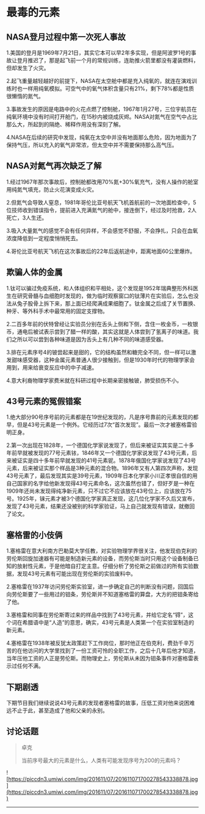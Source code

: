 # 最毒的元素

## NASA登月过程中第一次死人事故

1.美国的登月是1969年7月21日，其实它本可以早2年多实现，但是阿波罗1号的事故让登月推迟了，那是起飞前一个月的常规训练，连助推火箭里都没有灌装燃料，但却发生了火灾。

2.起飞重量越轻越好的前提下，NASA在太空舱中都是充入纯氧的，就连在演戏训练时也一样用纯氧模拟。可空气中的氧气体积含量只有21%，剩下78%都是性质很懒惰的氮气。

3.事故发生的原因是电路中的火花点燃了控制舱，1967年1月27号，三位宇航员在纯氧环境中没有时间打开舱门，在15秒内被烧成灰烬。NASA对氮气在空气中占比那么大，所起到的隔绝、稀释作用没有深刻了解。

4.NASA在后续的研究中发现，纯氧在太空中并没有地面那么危险，因为地面为了保持气压，所以充入的氧气非常浓，但太空中并不需要保持那么高气压。

## NASA对氮气再次缺乏了解

1.经过1967年那次事故后，控制舱都改用70%氮+30%氧充气，没有人操作的舱室用纯氮气填充，防止火花演变成火灾。

2.但氮气会导致人窒息，1981年哥伦比亚号航天飞机首航前的一次地面检查中，5位技师收到错误指令，提前进入充满氮气的舱中，接连倒下，经过及时抢救，2人死亡，3人生还。

3.吸入大量氮气的感觉不会有任何异样，不会感觉不舒服，不会挣扎，只会在血氧浓度降低到一定程度悄悄死去。

4.哥伦比亚号航天飞机在这次事故后的22年后返航途中，距离地面60公里爆炸。

## 欺骗人体的金属

1.钛可以骗过免疫系统，和人体组织和平相处，这个发现是1952年瑞典整形外科医生在研究骨髓与血细胞时发现的，做为临时观察窗口的钛薄片在实验后，怎么也没法从兔子股骨上拆下来，那上面已经爬满成果细胞了。钛金属之后成了关节置换、种牙、等外科手术中最常用的固定支撑物。

2.二百多年前的伏特曾经让实验员分别在舌头上侧和下侧，含住一枚金币，一枚银币，通电后被试表示尝到了醋一样的酸，其实这就是人体尝到了氢离子的味道。我们之所以可以尝到各种味道是因为舌头上有几种不同的味道感受器。

3.排在元素序号4的铍尝起来是甜的，它的结构虽然和糖完全不同，但一样可以激发甜味感受器，这种金属元素普通人很少接触到，但是1930年时代的物理学家会用到，用来给衰变反应中的中子减速。

4.意大利裔物理学家费米就在科研过程中长期亲密接触铍，肺受损伤不小。

## 43号元素的冤假错案

1.绝大部分90号序号前的元素都是在19世纪发现的，凡是序号靠前的元素发现的都早，但是43号元素是一个例外。它经历过7次“首次发现”。最后一次才被塞格雷验明正身。

2.第一次出现在1828年，一个德国化学家说发现了，但后来被证实其实是二十多年前早就被发现的77号元素铱，1846年又一个德国化学家说发现了43号元素，后来被证实是四十多年前早就发现的41号元素铌。1878年俄国化学家说发现了43号元素，后来被证实那个样品是3种元素的混合物。1896年又有人第四次声称，发现43号元素了，最后发现其实是39号元素，1909年日本化学家小川正孝很自信的用自己国家的名字给他新发现得43号元素命名，这次虽然也错了，但好歹是一种在1909年还尚未发现得纯净新元素，只不过它不应该放在43号位上，应该放在75号。1925年，铼元素才被3个德国化学家真正发现，这几位化学家不久后又宣布，发现了43号元素，结果还没被别的科学家验证，马上自己就发现有错误，就撤回了论文。

## 塞格雷的小伎俩

1.塞格雷在意大利南方巴勒莫大学任教，对实验物理学界很关注，他发现伯克利的劳伦斯回旋加速器有可能是制造新元素的设备，而劳伦斯当时只用这个设备制备已知的放射性元素，于是他暗自打定主意。仔细分析了劳伦斯之前做过的所有实验数据，发现43号元素有可能出现在劳伦斯的实验废料中。

2.塞格雷在1937年访问劳伦斯实验室，进一步确定自己的判断没有问题，回国后向劳伦斯要了一些用过的钼条，劳伦斯并不知道塞格雷的算盘，大方的把钼条寄给了他。

3.塞格雷和同事在劳伦斯寄过来的样品中找到了43号元素，并给它定名“锝”，这个词在希腊语中是“人造”的意思，确实，43号元素是人类第一个在实验室制造的新元素。

4.塞格雷在1938年被反犹太政策赶下工作岗位，那时他正在伯克利，费劲千辛万苦的在他访问的大学里找到了一份工资可怜的全职工作，之后十几年后他才知道，当年压他工资的人正是劳伦斯。而物理史上，劳伦斯从未因为钼条事件对塞格雷表示过任何不满。

## 下期剧透

下期节目我们继续说说43号元素的发现者塞格雷的故事，压低工资对他来说困难远不止于此，甚至造成了他和父亲的永别。

## 讨论话题

> 卓克
> 
> 当前序号最大的元素是什么，人类有可能发现序号为200的元素吗？

![https://piccdn3.umiwi.com/img/201611/07/201611071700278543338878.jpg](https://piccdn3.umiwi.com/img/201611/07/201611071700278543338878.jpg)

---
